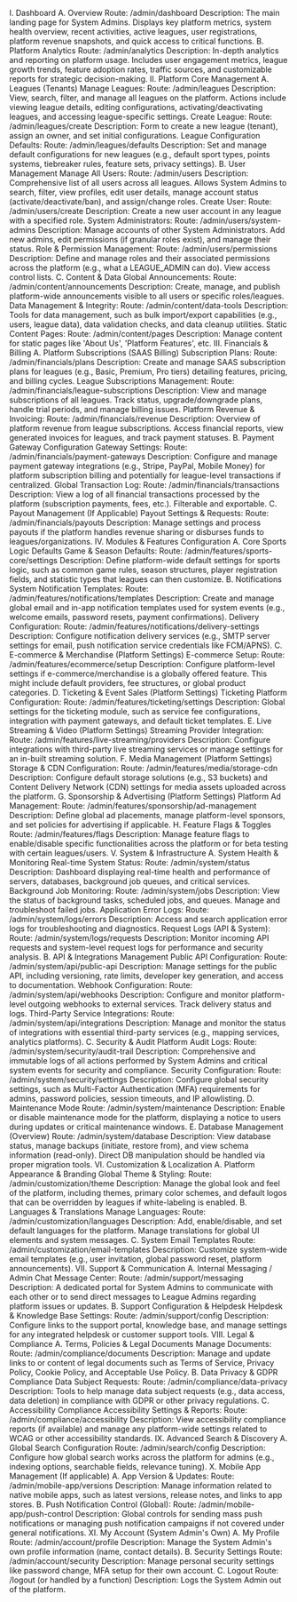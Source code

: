 I. Dashboard
A. Overview
Route: /admin/dashboard
Description: The main landing page for System Admins. Displays key platform metrics, system health overview, recent activities, active leagues, user registrations, platform revenue snapshots, and quick access to critical functions.
B. Platform Analytics
Route: /admin/analytics
Description: In-depth analytics and reporting on platform usage. Includes user engagement metrics, league growth trends, feature adoption rates, traffic sources, and customizable reports for strategic decision-making.
II. Platform Core Management
A. Leagues (Tenants)
Manage Leagues:
Route: /admin/leagues
Description: View, search, filter, and manage all leagues on the platform. Actions include viewing league details, editing configurations, activating/deactivating leagues, and accessing league-specific settings.
Create League:
Route: /admin/leagues/create
Description: Form to create a new league (tenant), assign an owner, and set initial configurations.
League Configuration Defaults:
Route: /admin/leagues/defaults
Description: Set and manage default configurations for new leagues (e.g., default sport types, points systems, tiebreaker rules, feature sets, privacy settings).
B. User Management
Manage All Users:
Route: /admin/users
Description: Comprehensive list of all users across all leagues. Allows System Admins to search, filter, view profiles, edit user details, manage account status (activate/deactivate/ban), and assign/change roles.
Create User:
Route: /admin/users/create
Description: Create a new user account in any league with a specified role.
System Administrators:
Route: /admin/users/system-admins
Description: Manage accounts of other System Administrators. Add new admins, edit permissions (if granular roles exist), and manage their status.
Role & Permission Management:
Route: /admin/users/permissions
Description: Define and manage roles and their associated permissions across the platform (e.g., what a LEAGUE_ADMIN can do). View access control lists.
C. Content & Data
Global Announcements:
Route: /admin/content/announcements
Description: Create, manage, and publish platform-wide announcements visible to all users or specific roles/leagues.
Data Management & Integrity:
Route: /admin/content/data-tools
Description: Tools for data management, such as bulk import/export capabilities (e.g., users, league data), data validation checks, and data cleanup utilities.
Static Content Pages:
Route: /admin/content/pages
Description: Manage content for static pages like 'About Us', 'Platform Features', etc.
III. Financials & Billing
A. Platform Subscriptions (SAAS Billing)
Subscription Plans:
Route: /admin/financials/plans
Description: Create and manage SAAS subscription plans for leagues (e.g., Basic, Premium, Pro tiers) detailing features, pricing, and billing cycles.
League Subscriptions Management:
Route: /admin/financials/league-subscriptions
Description: View and manage subscriptions of all leagues. Track status, upgrade/downgrade plans, handle trial periods, and manage billing issues.
Platform Revenue & Invoicing:
Route: /admin/financials/revenue
Description: Overview of platform revenue from league subscriptions. Access financial reports, view generated invoices for leagues, and track payment statuses.
B. Payment Gateway Configuration
Gateway Settings:
Route: /admin/financials/payment-gateways
Description: Configure and manage payment gateway integrations (e.g., Stripe, PayPal, Mobile Money) for platform subscription billing and potentially for league-level transactions if centralized.
Global Transaction Log:
Route: /admin/financials/transactions
Description: View a log of all financial transactions processed by the platform (subscription payments, fees, etc.). Filterable and exportable.
C. Payout Management (If Applicable)
Payout Settings & Requests:
Route: /admin/financials/payouts
Description: Manage settings and process payouts if the platform handles revenue sharing or disburses funds to leagues/organizations.
IV. Modules & Features Configuration
A. Core Sports Logic Defaults
Game & Season Defaults:
Route: /admin/features/sports-core/settings
Description: Define platform-wide default settings for sports logic, such as common game rules, season structures, player registration fields, and statistic types that leagues can then customize.
B. Notifications System
Notification Templates:
Route: /admin/features/notifications/templates
Description: Create and manage global email and in-app notification templates used for system events (e.g., welcome emails, password resets, payment confirmations).
Delivery Configuration:
Route: /admin/features/notifications/delivery-settings
Description: Configure notification delivery services (e.g., SMTP server settings for email, push notification service credentials like FCM/APNS).
C. E-commerce & Merchandise (Platform Settings)
E-commerce Setup:
Route: /admin/features/ecommerce/setup
Description: Configure platform-level settings if e-commerce/merchandise is a globally offered feature. This might include default providers, fee structures, or global product categories.
D. Ticketing & Event Sales (Platform Settings)
Ticketing Platform Configuration:
Route: /admin/features/ticketing/settings
Description: Global settings for the ticketing module, such as service fee configurations, integration with payment gateways, and default ticket templates.
E. Live Streaming & Video (Platform Settings)
Streaming Provider Integration:
Route: /admin/features/live-streaming/providers
Description: Configure integrations with third-party live streaming services or manage settings for an in-built streaming solution.
F. Media Management (Platform Settings)
Storage & CDN Configuration:
Route: /admin/features/media/storage-cdn
Description: Configure default storage solutions (e.g., S3 buckets) and Content Delivery Network (CDN) settings for media assets uploaded across the platform.
G. Sponsorship & Advertising (Platform Settings)
Platform Ad Management:
Route: /admin/features/sponsorship/ad-management
Description: Define global ad placements, manage platform-level sponsors, and set policies for advertising if applicable.
H. Feature Flags & Toggles
Route: /admin/features/flags
Description: Manage feature flags to enable/disable specific functionalities across the platform or for beta testing with certain leagues/users.
V. System & Infrastructure
A. System Health & Monitoring
Real-time System Status:
Route: /admin/system/status
Description: Dashboard displaying real-time health and performance of servers, databases, background job queues, and critical services.
Background Job Monitoring:
Route: /admin/system/jobs
Description: View the status of background tasks, scheduled jobs, and queues. Manage and troubleshoot failed jobs.
Application Error Logs:
Route: /admin/system/logs/errors
Description: Access and search application error logs for troubleshooting and diagnostics.
Request Logs (API & System):
Route: /admin/system/logs/requests
Description: Monitor incoming API requests and system-level request logs for performance and security analysis.
B. API & Integrations Management
Public API Configuration:
Route: /admin/system/api/public-api
Description: Manage settings for the public API, including versioning, rate limits, developer key generation, and access to documentation.
Webhook Configuration:
Route: /admin/system/api/webhooks
Description: Configure and monitor platform-level outgoing webhooks to external services. Track delivery status and logs.
Third-Party Service Integrations:
Route: /admin/system/api/integrations
Description: Manage and monitor the status of integrations with essential third-party services (e.g., mapping services, analytics platforms).
C. Security & Audit
Platform Audit Logs:
Route: /admin/system/security/audit-trail
Description: Comprehensive and immutable logs of all actions performed by System Admins and critical system events for security and compliance.
Security Configuration:
Route: /admin/system/security/settings
Description: Configure global security settings, such as Multi-Factor Authentication (MFA) requirements for admins, password policies, session timeouts, and IP allowlisting.
D. Maintenance Mode
Route: /admin/system/maintenance
Description: Enable or disable maintenance mode for the platform, displaying a notice to users during updates or critical maintenance windows.
E. Database Management (Overview)
Route: /admin/system/database
Description: View database status, manage backups (initiate, restore from), and view schema information (read-only). Direct DB manipulation should be handled via proper migration tools.
VI. Customization & Localization
A. Platform Appearance & Branding
Global Theme & Styling:
Route: /admin/customization/theme
Description: Manage the global look and feel of the platform, including themes, primary color schemes, and default logos that can be overridden by leagues if white-labeling is enabled.
B. Languages & Translations
Manage Languages:
Route: /admin/customization/languages
Description: Add, enable/disable, and set default languages for the platform. Manage translations for global UI elements and system messages.
C. System Email Templates
Route: /admin/customization/email-templates
Description: Customize system-wide email templates (e.g., user invitation, global password reset, platform announcements).
VII. Support & Communication
A. Internal Messaging / Admin Chat
Message Center:
Route: /admin/support/messaging
Description: A dedicated portal for System Admins to communicate with each other or to send direct messages to League Admins regarding platform issues or updates.
B. Support Configuration & Helpdesk
Helpdesk & Knowledge Base Settings:
Route: /admin/support/config
Description: Configure links to the support portal, knowledge base, and manage settings for any integrated helpdesk or customer support tools.
VIII. Legal & Compliance
A. Terms, Policies & Legal Documents
Manage Documents:
Route: /admin/compliance/documents
Description: Manage and update links to or content of legal documents such as Terms of Service, Privacy Policy, Cookie Policy, and Acceptable Use Policy.
B. Data Privacy & GDPR Compliance
Data Subject Requests:
Route: /admin/compliance/data-privacy
Description: Tools to help manage data subject requests (e.g., data access, data deletion) in compliance with GDPR or other privacy regulations.
C. Accessibility Compliance
Accessibility Settings & Reports:
Route: /admin/compliance/accessibility
Description: View accessibility compliance reports (if available) and manage any platform-wide settings related to WCAG or other accessibility standards.
IX. Advanced Search & Discovery
A. Global Search Configuration
Route: /admin/search/config
Description: Configure how global search works across the platform for admins (e.g., indexing options, searchable fields, relevance tuning).
X. Mobile App Management (If applicable)
A. App Version & Updates:
Route: /admin/mobile-app/versions
Description: Manage information related to native mobile apps, such as latest versions, release notes, and links to app stores.
B. Push Notification Control (Global):
Route: /admin/mobile-app/push-control
Description: Global controls for sending mass push notifications or managing push notification campaigns if not covered under general notifications.
XI. My Account (System Admin's Own)
A. My Profile
Route: /admin/account/profile
Description: Manage the System Admin's own profile information (name, contact details).
B. Security Settings
Route: /admin/account/security
Description: Manage personal security settings like password change, MFA setup for their own account.
C. Logout
Route: /logout (or handled by a function)
Description: Logs the System Admin out of the platform.